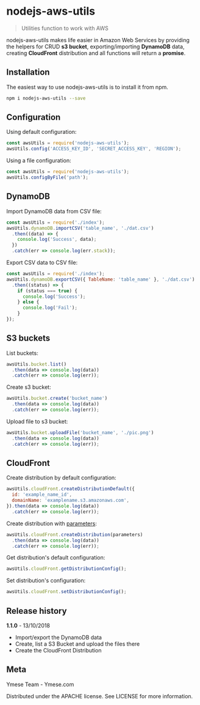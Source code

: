 # nodejs-aws-utils
> Utilities function to work with AWS

nodejs-aws-utils makes life easier in Amazon Web Services by providing the helpers for CRUD **s3 bucket**, exporting/importing **DynamoDB** data, creating **CloudFront** distribution and all functions will return a **promise**.

## Installation 
The easiest way to use nodejs-aws-utils is to install it from npm.
```sh
npm i nodejs-aws-utils --save
```

## Configuration
Using default configuration: 
```js
const awsUtils = require('nodejs-aws-utils');
awsUtils.config('ACCESS_KEY_ID', 'SECRET_ACCESS_KEY', 'REGION');
```
Using a file configuration:
```js
const awsUtils = require('nodejs-aws-utils');
awsUtils.configByFile('path');
```
## DynamoDB
Import DynamoDB data from CSV file:
```js
const awsUtils = require('./index');
awsUtils.dynamoDB.importCSV('table_name', './dat.csv')
  .then((data) => {
    console.log('Success', data);
  })
  .catch(err => console.log(err.stack));
```
Export CSV data to CSV file: 
```js
const awsUtils = require('./index');
awsUtils.dynamoDB.exportCSV({ TableName: 'table_name' }, './dat.csv')
  .then((status) => {
    if (status === true) {
      console.log('Success');
    } else {
      console.log('Fail');
    }
});

```
## S3 buckets
List buckets:
```js
awsUtils.bucket.list()
  .then(data => console.log(data))
  .catch(err => console.log(err));
```
Create s3 bucket:
```js
awsUtils.bucket.create('bucket_name')
  .then(data => console.log(data))
  .catch(err => console.log(err));
```
Upload file to s3 bucket:
```js
awsUtils.bucket.uploadFile('bucket_name', './pic.png')
  .then(data => console.log(data))
  .catch(err => console.log(err));
```
## CloudFront
Create distribution by default configuration:
```js
awsUtils.cloudFront.createDistributionDefault({
  id: 'example_name_id',
  domainName: 'examplename.s3.amazonaws.com',
}).then(data => console.log(data))
  .catch(err => console.log(err));
```
Create distribution with [parameters]((https://docs.aws.amazon.com/AWSJavaScriptSDK/latest/AWS/CloudFront.html#createDistribution-property)):
```js
awsUtils.cloudFront.createDistribution(parameters)
  .then(data => console.log(data))
  .catch(err => console.log(err));
```
Get distribution's default configuration: 
```js
awsUtils.cloudFront.getDistributionConfig();
```
Set distribution's configuration: 
```js
awsUtils.cloudFront.setDistributionConfig();
```

## Release history

**1.1.0** - 13/10/2018 

* Import/export the DynamoDB data
* Create, list a S3 Bucket and upload the files there
* Create the CloudFront Distribution

## Meta
Ymese Team - Ymese.com

Distributed under the APACHE license. See LICENSE for more information.
